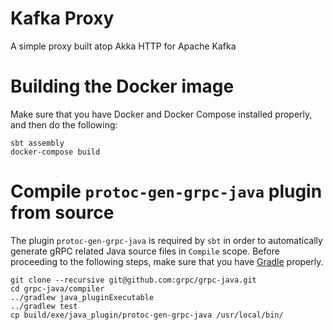 # Kafka Proxy

A simple proxy built atop Akka HTTP for Apache Kafka

# Building the Docker image

Make sure that you have Docker and Docker Compose installed properly, and then do the following:

```
sbt assembly
docker-compose build
```

# Compile `protoc-gen-grpc-java` plugin from source

The plugin `protoc-gen-grpc-java` is required by `sbt` in order to automatically generate gRPC
related Java source files in `Compile` scope. Before proceeding to the following steps, make
sure that you have [Gradle](https://gradle.org/install/) properly.

```
git clone --recursive git@github.com:grpc/grpc-java.git
cd grpc-java/compiler
../gradlew java_pluginExecutable
../gradlew test
cp build/exe/java_plugin/protoc-gen-grpc-java /usr/local/bin/
```
